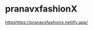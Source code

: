 # pranavxfashionX
[https](https://pranavxfashionx.netlify.app/)https://pranavxfashionx.netlify.app/
